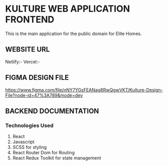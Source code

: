 # KULTURE WEB APPLICATION FRONTEND

This is the main application for the public domain for Elite Homes.

## WEBSITE URL

Netlify:-
Vercel:-

## FIGMA DESIGN FILE

https://www.figma.com/file/nNY7YGsFEANag8RwQgwVKT/Kulture-Design-File?node-id=47%3A789&mode=dev

## BACKEND DOCUMENTATION

### Technologies Used

1. React
2. Javascript
3. SCSS for styling
4. React Router Dom for Routing
5. React Redux Toolkit for state management
